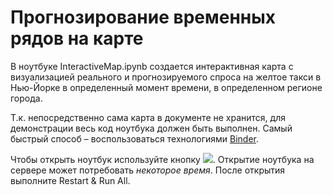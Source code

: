 # Прогнозирование временных рядов на карте

В ноутбуке InteractiveMap.ipynb создается интерактивная карта с визуализацией реального и прогнозируемого спроса на желтое такси в Нью-Йорке в определенный момент времени, в определенном регионе города.

Т.к. непосредственно сама карта в документе не хранится, для демонстрации весь код ноутбука должен быть выполнен. Самый быстрый способ &ndash; воспользоваться технологиями <a href="https://mybinder.readthedocs.io/en/latest/" target="_blank">Binder</a>.

Чтобы открыть ноутбук используйте кнопку <a href="https://mybinder.org/v2/gh/xsaq/ny_taxi_prediction/master?filepath=InteractiveMap.ipynb" target="_blank"><img src="https://mybinder.org/badge_logo.svg" style=""></a>. Открытие ноутбука на сервере может потребовать *некоторое время*. После открытия выполните Restart & Run All.
